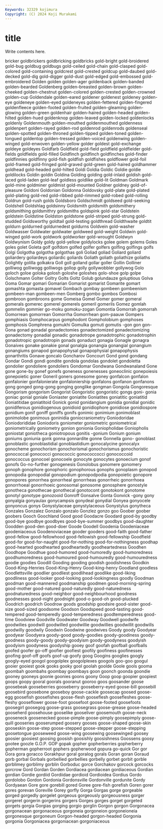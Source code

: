 ```yaml
---
Keywords: 32329 kojimura
Copyright: (C) 2024 Koji Murakami
---
```


# title

Write contents here.



bricker goldbrickers goldbricking goldbricks gold-bright gold-broidered gold-bug goldbug goldbugs
gold-ceiled gold-chain gold-clasped gold-colored gold-containing goldcrest gold-crested goldcup gold-daubed gold-decked
gold-dig gold-digger gold-dust gold-edged gold-embossed gold-embroidered Golden golden golden-ager goldenback
golden-banded golden-bearded Goldenberg golden-breasted golden-brown golden-cheeked golden-chestnut golden-colored golden-crested golden-crowned
golden-cup Goldendale golden-eared goldener goldenest goldeney golden-eye goldeneye golden-eyed goldeneyes
golden-fettered golden-fingered goldenfleece golden-footed golden-fruited golden-gleaming golden-glowing golden-green goldenhair golden-haired
golden-headed golden-hilted golden-hued goldenknop golden-leaved golden-locked goldenlocks goldenly Goldenmouth golden-mouthed
goldenmouthed goldenness goldenpert golden-rayed golden-rod goldenrod goldenrods goldenseal golden-spotted golden-throned
golden-tipped golden-toned golden-tongued goldentop golden-tressed golden-voiced goldenwing golden-winged gold-enwoven golden-yellow
golder goldest gold-exchange goldeye goldeyes Goldfarb Goldfield gold-field goldfield goldfielder
gold-fields goldfields gold-filled Goldfinch goldfinch goldfinches gold-finder goldfinnies goldfinny gold-fish
goldfish goldfishes goldflower gold-foil gold-framed gold-fringed gold-graved gold-green gold-haired goldhammer
goldhead gold-headed gold-hilted Goldi Goldia Goldic Goldie goldie goldilocks Goldin
goldin Goldina Golding golding gold-inlaid goldish gold-laced gold-laden gold-leaf goldless
goldlike gold-lit Goldman Goldmark gold-mine goldminer goldmist gold-mounted Goldner goldney
gold-of-pleasure Goldoni Goldonian Goldonna Goldovsky gold-plate gold-plated gold-plating gold-red gold-ribbed
gold-rimmed gold-robed gold-rolling Goldrun gold-rush golds Goldsboro Goldschmidt goldseed gold-seeking
Goldshell Goldshlag goldsinny Goldsmith goldsmith goldsmithery goldsmithing goldsmithry goldsmiths goldspink
gold-star Goldstein goldstein Goldstine Goldston goldstone gold-striped gold-strung gold-studded Goldsworthy
goldtail gold-testing goldthread Goldthwaite goldtit goldurn goldurned goldurnedest goldurns Goldvein
gold-washer Goldwasser Goldwater goldwater goldweed gold-weight Goldwin gold-winged gold-work goldwork
goldworker gold-wrought Goldwyn Goldwynism Goldy goldy gold-yellow goldylocks golee golem
golems Goles goles golet Goleta golf golfdom golfed golfer golfers
golfing golfings golfs Golgi Golgotha golgotha golgothas goli Goliad goliad
Goliard goliard goliardery goliardeys goliardic goliards Goliath goliath goliathize goliaths
Golightly golilla golkakra Goll goll golland gollar goller Gollin Golliner
golliwog golliwogg golliwogs gollop golly gollywobbler gollywog Golo goloch goloe
goloka golosh goloshe goloshes golo-shoe golp golpe Golschmann Golter Goltry
Golts Goltz Golub golundauze goluptious Golva Goma Gomar gomari Gomarian
Gomarist gomarist Gomarite gomart gomashta gomasta gomavel Gombach gombay gombeen
gombeenism gombeen-man gombeen-men Gomberg gombo gombos Gombosi gombroon gombroons gome
Gomeisa Gomel Gomer gomer gomeral gomerals gomerec gomerel gomerels gomeril
gomerils Gomez gomlah gommelin gommier go-moku gomoku-zogan Gomontia Gomorrah gomorrah
Gomorrean gomorrean Gomorrha Gomorrhean gom-paauw Gompers gomphiasis Gomphocarpus gomphodont Gompholobium
gomphoses gomphosis Gomphrena gomukhi Gomulka gomuti gomutis -gon gon gon-
Gona gonad gonadal gonadectomies gonadectomized gonadectomizing gonadectomy gonadial gonadic gonadotrope
gonadotrophic gonadotrophin gonadotropic gonadotropin gonads gonaduct gonagia Gonagle gonagra Gonaives
gonake gonakie gonal gonalgia gonangia gonangial gonangium gonangiums gonapod gonapophysal
gonapophysial gonapophysis gonarthritis Gonave goncalo Goncharov Goncourt Gond gond gondang
Gondar Gondi gondi gondite gondola gondolas gondolet gondoletta gondolier gondoliere
gondoliers Gondomar Gondwana Gondwanaland Gone gone gone-by gonef gonefs goneness
gonenesses goneoclinic gonepoiesis gonepoietic goner Goneril goners gonesome goney gonfalcon
gonfalon gonfalonier gonfalonierate gonfaloniership gonfalons gonfanon gonfanons gong gonged gong-gong
gonging gonglike gongman Gongola Gongoresque Gongorism gongorism Gongorist Gongoristic gongoristic
gongs goni- gonia goniac gonial goniale Goniaster goniatite Goniatites goniatitic
goniatitid Goniatitidae goniatitoid Gonick gonid gonidangium gonidia gonidial gonidic gonidiferous
gonidiogenous gonidioid gonidiophore gonidiose gonidiospore gonidium gonif goniff goniffs gonifs
gonimic gonimium gonimoblast gonimolobe gonimous goninidia goniocraniometry Goniodoridae Goniodorididae Goniodoris
goniometer goniometric goniometrical goniometrically goniometry gonion gonionia Goniopholidae Goniopholis goniostat
goniotheca goniotropous gonitis -gonium Gonium gonium goniums goniunia gonk gonna
gonnardite gonne Gonnella gono- gonoblast gonoblastic gonoblastidial gonoblastidium gonocalycine gonocalyx
gonocheme gonochorism gonochorismal gonochorismus gonochoristic gonococcal gonococci gonococcic gonococcocci gonococcoid
gonococcus gonocoel gonocoele gonocyte gonocytes gonoecium gonof gonofs Go-no-further gonogenesis
Gonolobus gonomere gonomery gonoph gonophore gonophoric gonophorous gonophs gonoplasm gonopod
gonopodia gonopodial gonopodium gonopodpodia gonopoietic gonopore gonopores gonorrhea gonorrheal gonorrheas
gonorrheic gonorrhoea gonorrhoeal gonorrhoeic gonosomal gonosome gonosphere gonostyle gonotheca gonothecae
gonothecal gonotocont gonotokont gonotome gonotyl gonotype gonozooid Gonroff Gonsalve Gonta
Gonvick -gony gony gonyalgia gonyaulax gonycampsis gonydeal gonydial Gonyea gonyocele
gonyoncus gonys Gonystylaceae gonystylaceous Gonystylus gonytheca Gonzales Gonzalez Gonzalo gonzalo
Gonzlez gonzo goo Goober goober goobers Gooch Goochland Good good
Goodacre Goodard good-by goodby good-bye goodbye goodbyes good-bye-summer goodbys good-daughter
Goodden good-den good-doer Goode Goodell Goodenia Goodeniaceae goodeniaceous Goodenoviaceae gooder
gooders good-faith good-father good-fellow good-fellowhood good-fellowish good-fellowship Goodfield good-for good-for-naught
good-for-nothing good-for-nothingness goodhap good-hearted goodhearted goodheartedly goodheartedness Goodhen Goodhope Goodhue
good-humored good-humoredly good-humoredness goodhumoredness good-humoured good-humouredly good-humouredness goodie goodies Goodill
Gooding gooding goodish goodishness Goodkin Good-King-Henries Good-King-Henry Good-king-henry Goodland goodless
Goodlettsville goodlier goodliest goodlihead goodlike good-liking goodliness good-looker good-looking good-lookingness
goodly Goodman goodman good-mannered goodmanship goodmen good-morning-spring good-mother good-natured good-naturedly
good-naturedness goodnaturedness good-neighbor good-neighbourhood goodness goodnesses good-night goodnight good-o good-oh
good-plucked Goodrich goodrich Goodrow goods goodship goodsire good-sister good-size good-sized
goodsome Goodson Goodspeed good-tasting good-tempered good-temperedly good-temperedness goodtemperedness good-time Goodview
Goodville Goodwater Goodway Goodwell goodwife goodwilies goodwill goodwilled goodwillie goodwillies
goodwillit goodwills goodwilly goodwily Goodwin Goodwine goodwives Goody goody Goodyear
goodyear Goodyera goody-good goody-goodies goody-goodiness goody-goodness goody-goody goody-goodyism goody-goodyness goodyish
goodyism goodyness goodyship gooey goof goofah goofball goofballs goofed goofer
go-off goofier goofiest goofily goofiness goofinesses goofing goof-off goofs goof-up
goofy goog Googins googlies googly googly-eyed googol googolplex googolplexes googols
goo-goo googul gooier gooiest gook gooks gooky gool goolah goolde
Goole gools gooma goombah goombahs goombay goombays goon goonch goonda
goondie gooney gooneys goonie goonies goons goony Goop goop goopier
goopiest goops goopy gooral goorals gooranut gooroo goos goosander goose
goosebeak gooseberries gooseberry gooseberry-eyed goose-bill goosebill goosebird goosebone gooseboy goose-cackle
goosecap goosed goose-egg goosefish goosefishes goose-flesh gooseflesh goosefleshes goose-fleshy gooseflower
goose-foot goosefoot goose-footed goosefoots goosegirl goosegog goose-grass goosegrass goose-grease goose-headed
gooseherd goosehouse gooselike gooseliver goosemouth goose-neck gooseneck goosenecked goose-pimple goose-pimply
goosepimply goose-quill gooseries gooserumped goosery gooses goose-shaped goose-skin gooseskin goose-step
goose-stepped goose-stepper goose-stepping goosetongue gooseweed goose-wing goosewing goosewinged goosey goosier
goosiest goosing goosish goosishly goosishness Goossens goosy gootee goozle G.O.P.
GOP gopak gopher gopherberries gopherberry gopherman gopherroot gophers gopherwood gopura
go-quick Gor gor Gora gora goracco Gorakhpur goral goralog gorals
Goran goran Goraud gorb gorbal Gorbals gorbellied gorbellies gorbelly gorbet
gorbit gorble gorblimey gorblimy gorblin Gorboduc gorce Gorchakov gorcock gorcocks
gorcrow Gord Gordan Gorden Gordiacea gordiacean gordiaceous Gordian gordian Gordie
gordiid Gordiidae gordioid Gordioidea Gordius Gordo gordolobo Gordon Gordonia Gordonsville
Gordonville gordunite Gordy Gordyaean Gore gore gorebill gored Goree gore-fish
gorefish Goren gorer gores gorevan Goreville Gorey gorfly Gorga Gorgas
gorge gorgeable gorged gorgedly gorgelet gorgeous gorgeously gorgeousness gorger gorgeret
gorgerin gorgerins gorgers Gorges gorges gorget gorgeted gorgets gorgia Gorgias
gorging gorgio gorglin Gorgon gorgon Gorgonacea gorgonacean gorgonaceous gorgoneia gorgoneion
gorgoneioneia gorgonesque gorgoneum Gorgon-headed gorgon-headed Gorgonia gorgonia Gorgoniacea gorgoniacean gorgoniaceous
